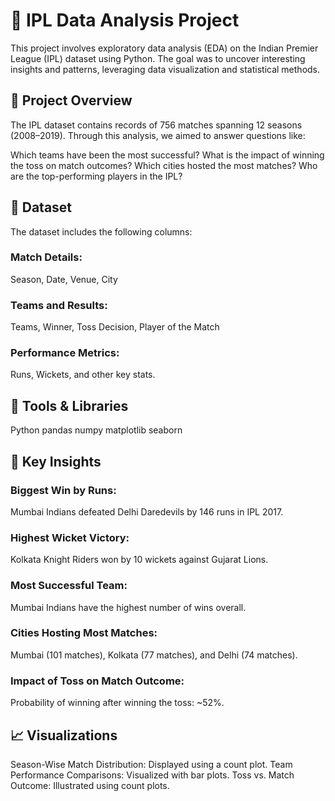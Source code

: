 # 🏏 IPL Data Analysis Project
This project involves exploratory data analysis (EDA) on the Indian Premier League (IPL) dataset using Python. The goal was to uncover interesting insights and patterns, leveraging data visualization and statistical methods.

## 🚀 Project Overview
The IPL dataset contains records of 756 matches spanning 12 seasons (2008–2019). Through this analysis, we aimed to answer questions like:

Which teams have been the most successful?
What is the impact of winning the toss on match outcomes?
Which cities hosted the most matches?
Who are the top-performing players in the IPL?

## 📂 Dataset

The dataset includes the following columns:
### Match Details:
Season, Date, Venue, City
### Teams and Results: 
Teams, Winner, Toss Decision, Player of the Match
### Performance Metrics: 
Runs, Wickets, and other key stats.

## 🔧 Tools & Libraries
Python
pandas
numpy
matplotlib
seaborn

## 🌟 Key Insights

### Biggest Win by Runs:
Mumbai Indians defeated Delhi Daredevils by 146 runs in IPL 2017.

### Highest Wicket Victory:
Kolkata Knight Riders won by 10 wickets against Gujarat Lions.

### Most Successful Team:
Mumbai Indians have the highest number of wins overall.

### Cities Hosting Most Matches:
Mumbai (101 matches), Kolkata (77 matches), and Delhi (74 matches).

### Impact of Toss on Match Outcome:
Probability of winning after winning the toss: ~52%.

## 📈 Visualizations
Season-Wise Match Distribution: Displayed using a count plot.
Team Performance Comparisons: Visualized with bar plots.
Toss vs. Match Outcome: Illustrated using count plots.
